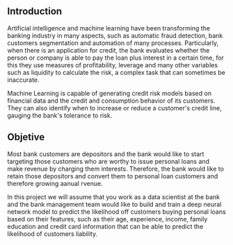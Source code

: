 ## Introduction

Artificial intelligence and machine learning have been transforming the banking industry in many aspects, such as automatic fraud detection, bank customers segmentation and automation of many processes. Particularly, when there is an application for credit, the bank evaluates whether the person or company is able to pay the loan plus interest in a certain time, for this they use measures of profitability, leverage and many other variables such as liquidity to calculate the risk, a complex task that can sometimes be inaccurate.

Machine Learning is capable of generating credit risk models based on financial data and the credit and consumption behavior of its customers. They can also identify when to increase or reduce a customer's credit line, gauging the bank's tolerance to risk.

## Objetive

Most bank customers are depositors and the bank would like to start targeting those customers who are worthy to issue personal loans and make revenue by charging them interests. Therefore, the bank would like to retain those depositors and convert them to personal loan customers and therefore growing aanual rvenue.

In this project we will assume that you work as a data scientist at the bank and the bank management team would like to build and train a deep neural network model to predict the likelihood off customers buying personal loans based on their features, such as their age, experience, income, family education and credit card information that can be able to predict the likelihood of customers liability.
